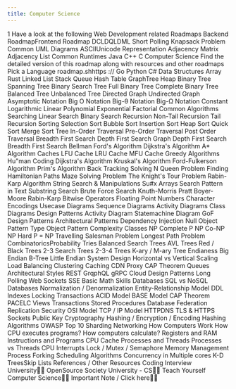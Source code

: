 ```yaml
---
title: Computer Science
---
```



1
Have a look at the following Web Development related Roadmaps
Backend RoadmapFrontend Roadmap
DCLDQLDML
Short Polling
Knapsack Problem
Common UML Diagrams
ASCIIUnicode
Representation
Adjacency Matrix
Adjacency List
Common Runtimes
Java
C++
C
Computer Science
Find the detailed version of this roadmap
along with resources and other roadmaps
Pick a Language
roadmap.shhttps ://
Go
Python
C#
Data Structures
Array
Rust
Linked List
Stack
Queue
Hash Table
GraphTree Heap
Binary Tree
Spanning Tree
Binary Search Tree
Full Binary Tree
Complete Binary Tree
Balanced Tree
Unbalanced Tree
Directed Graph
Undirected Graph
Asymptotic Notation
Big O Notation
Big-θ Notation
Big-Ω Notation
Constant
Logarithmic
Linear
Polynomial
Exponential
Factorial
Common Algorithms
Searching
Linear Search
Binary Search
Recursion
Non-Tail Recursion
Tail Recursion
Sorting
Selection Sort
Bubble Sort
Insertion Sort
Heap Sort
Quick Sort
Merge Sort
Tree
In-Order Traversal
Pre-Order Traversal
Post Order Traversal
Breadth First Search
Depth First Search
Graph
Depth First Search
Breadth First Search
Bellman Ford's Algorithm
Dijkstra's Algorithm
A* Algorithm
Caches
LFU Cache
LRU Cache
MFU Cache
Greedy Algorithms
Hu"man Coding
Dijkstra's Algorithm
Kruskal's Algorithm
Ford-Fulkerson Algorithm
Prim's Algorithm
Back Tracking
Solving N Queen Problem
Finding Hamiltonian Paths
Maze Solving Problem
The Knight's Tour Problem
Rabin-Karp Algorithm
String Search & Manipulations
Su#x Arrays
Search Pattern in Text
Substring Search
Brute Force Search
Knuth-Morris Pratt
Boyer-Moore
Rabin-Karp
Bitwise Operators
Floating Point Numbers
Character Encodings
Usecase Diagrams
Sequence Diagrams
Activity Diagrams
Class Diagrams
Design Patterns Activity Diagram
Statemachine Diagram
GoF Design Patterns
Architectural Patterns
Dependency Injection
Null Object Pattern
Type Object Pattern
Complexity Classes
NP Complete
P NP Co-NP NP Hard
P = NP
Travelling Salesman Problem
Longest Path Problem
CombinatoricsProbability
Tries
Balanced Search Trees
AVL Trees
Red / Black Trees
2-3 Search Trees
2-3-4 Trees
K-ary / M-ary Tree
Endianess
Big Endian
B-Tree
Little Endian
System Design
Horizontal vs Vertical Scaling
Load Balancing
Clustering Caching
CDN Proxy
CAP Theorem Queues
Architectural Styles
REST GrqphQL gRPC
Cloud Design Patterns
Long Polling
Web Sockets SSE
Basic Math Skills
Databases
SQL vs NoSQL Databases
Normalization / Denormalization
Entity-Relationship Model
DDL
Indexes
Locking Transactions
ACID Model BASE Model
CAP Theorem PACELC
Views
Transactions
Stored Procedures
Database Federation
Replication
Security
OSI Model
TCP / IP Model
HTTPDNS
TLS & HTTPS
Sockets
Public Key Cryptography
Hashing / Encryption / Encoding
Hashing Algorithms
OWASP Top 10
Sharding
Networking
How Computers Work
How CPU executes programs?
How computers calculate?
Registers and RAM
Instructions and Programs
CPU Cache
Processes and Threads
Processes vs Threads
CPU Interrupts
Lock / Mutex / Semaphore
Memory Management
Process Forking
Scheduling Algorithms
Concurrency in Multiple cores
K-D TreesSkip Lists
References / Other Resources
Coding Interview University
OpenSource Society University - CS
Teach Yourself Computer Science
Important Note / Click here
